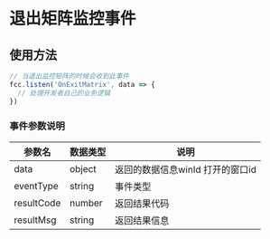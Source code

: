 # 退出矩阵监控事件

<!-- ## 退出矩阵监控事件示例

:::preview
demo-preview=../../../components/interface/im/receive.vue
::: -->

## 使用方法

```typescript
// 当退出监控矩阵的时候会收到此事件
fcc.listen('OnExitMatrix', data => {
  // 处理开发者自己的业务逻辑
})
```


### 事件参数说明

| **参数名**  | **数据类型** | **说明** |
| ----------- | ------------ | --------------------------------------------- |
| data       | object       |  返回的数据信息winId  打开的窗口id           |         
| eventType       | string       | 事件类型           |         
| resultCode       | number       | 返回结果代码             |         
| resultMsg       | string       | 返回结果信息             |         